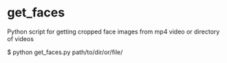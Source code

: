 # get_faces
Python script for getting cropped face images from mp4 video or directory of videos

$ python get_faces.py path/to/dir/or/file/

